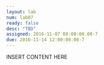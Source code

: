 ```yaml
---
layout: lab
num: lab07
ready: false
desc: "TBD"
assigned: 2016-11-07 08:00:00.00-7
due: 2016-11-14 12:00:00.00-7
---
```


INSERT CONTENT HERE

